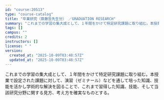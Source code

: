 ```yaml
---
id: "course:20513"
type: "course-catalog"
title: "卒業研究（齋藤哲先生分） ／GRADUATION RESEARCH"
summary: "これまでの学習の集大成として、１年間をかけて特定研究課題に取り組む。本授業で設定された課題に対して、演習（ゼミナール）などを通して培った知識、技能を活かし学術的な解決を図ることで、これまで習得した知識、技能、そして当該研究分野に関する見方、…"
tags: []
campus: ""
credits: 2
instructors: []
license: " "
version:
  created_at: "2025-10-09T03:48:57Z"
  updated_at: "2025-10-09T03:48:57Z"
---
```


これまでの学習の集大成として、１年間をかけて特定研究課題に取り組む。本授業で設定された課題に対して、演習（ゼミナール）などを通して培った知識、技能を活かし学術的な解決を図ることで、これまで習得した知識、技能、そして当該研究分野に関する見方、考え方を確実なものとする。
